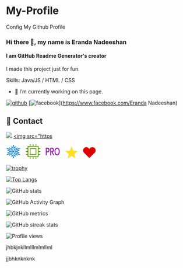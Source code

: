 # My-Profile
 Config My Github Profile 
### Hi there 👋, my name is Eranda Nadeeshan
#### I am GitHub Readme Generator's creator
I made this project just for fun.

Skills: Java/JS / HTML / CSS

- 🔭 I’m currently working on this page. 


[<img src='https://cdn.jsdelivr.net/npm/simple-icons@3.0.1/icons/github.svg' alt='github' height='40'>](https://github.com/Eranda7896)  [<img src='https://cdn.jsdelivr.net/npm/simple-icons@3.0.1/icons/facebook.svg' alt='facebook' height='40'>](https://www.facebook.com/Eranda Nadeeshan)  

## 🔗 Contact  
<div>

  <a href="https://twitter.com/Eranda" target="_blank"><img src="https://img.shields.io/badge/Twitch-9146FF?style=for-the-badge&logo=twitch&logoColor=white"           target="_blank"></a>
  <a href = "https://mail.google.com/mail/u/0/#inbox"><img src="https
 
<a href='https://archiveprogram.github.com/'><img src='https://raw.githubusercontent.com/acervenky/animated-github-badges/master/assets/acbadge.gif' width='40' height='40'></a> <a href='https://docs.github.com/en/developers'><img src='https://raw.githubusercontent.com/acervenky/animated-github-badges/master/assets/devbadge.gif' width='40' height='40'></a> <a href='https://github.com/pricing'><img src='https://raw.githubusercontent.com/acervenky/animated-github-badges/master/assets/pro.gif' width='40' height='40'></a> <a href='https://stars.github.com/'><img src='https://raw.githubusercontent.com/acervenky/animated-github-badges/master/assets/starbadge.gif' width='35' height='35'></a> <a href='https://docs.github.com/en/github/supporting-the-open-source-community-with-github-sponsors'><img src='https://raw.githubusercontent.com/acervenky/animated-github-badges/master/assets/sponsorbadge.gif' width='35' height='35'></a> 

[![trophy](https://github-profile-trophy.vercel.app/?username=Eranda7896)](https://github.com/ryo-ma/github-profile-trophy)

[![Top Langs](https://github-readme-stats.vercel.app/api/top-langs/?username=Eranda7896)](https://github.com/anuraghazra/github-readme-stats)

![GitHub stats](https://github-readme-stats.vercel.app/api?username=Eranda7896&show_icons=true&count_private=true)  

![GitHub Activity Graph](https://activity-graph.herokuapp.com/graph?username=Eranda7896)  

![GitHub metrics](https://metrics.lecoq.io/Eranda7896)  

![GitHub streak stats](https://github-readme-streak-stats.herokuapp.com/?user=Eranda7896)  

![Profile views](https://gpvc.arturio.dev/Eranda7896)  

   
   
 jhbkjnkllmlllmlmllml

jjbhknknknk